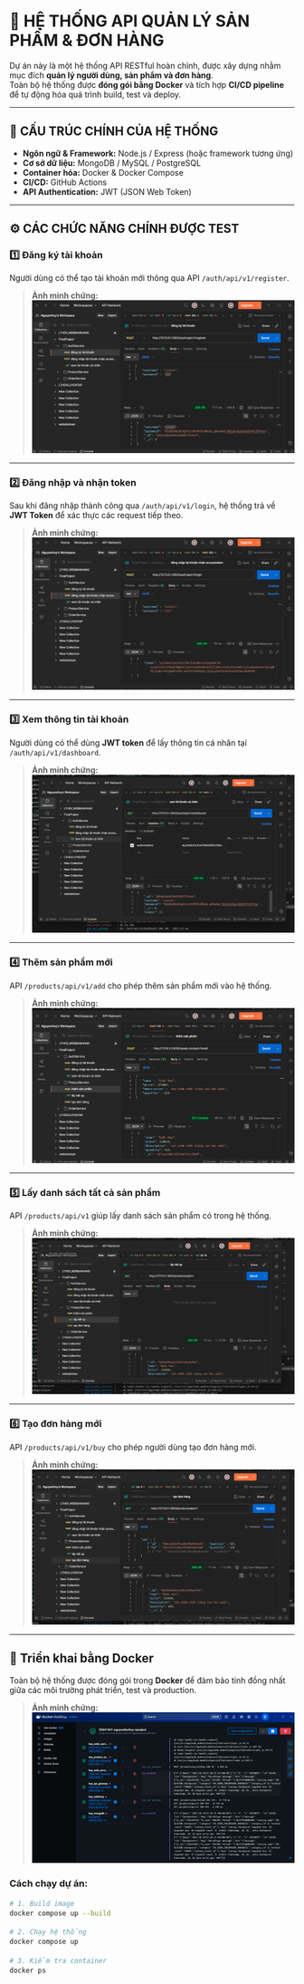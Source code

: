 # 🚀 HỆ THỐNG API QUẢN LÝ SẢN PHẨM & ĐƠN HÀNG  

Dự án này là một hệ thống API RESTful hoàn chỉnh, được xây dựng nhằm mục đích **quản lý người dùng, sản phẩm và đơn hàng**.  
Toàn bộ hệ thống được **đóng gói bằng Docker** và tích hợp **CI/CD pipeline** để tự động hóa quá trình build, test và deploy.

---

## 🧱 CẤU TRÚC CHÍNH CỦA HỆ THỐNG

- **Ngôn ngữ & Framework:** Node.js / Express (hoặc framework tương ứng)  
- **Cơ sở dữ liệu:** MongoDB / MySQL / PostgreSQL  
- **Container hóa:** Docker & Docker Compose  
- **CI/CD:** GitHub Actions   
- **API Authentication:** JWT (JSON Web Token)  

---

## ⚙️ CÁC CHỨC NĂNG CHÍNH ĐƯỢC TEST

### 1️⃣ Đăng ký tài khoản  
Người dùng có thể tạo tài khoản mới thông qua API `/auth/api/v1/register`.  
> **Ảnh minh chứng:**  
> ![Test API Đăng ký tài khoản](public/1_image.png)

---

### 2️⃣ Đăng nhập và nhận token  
Sau khi đăng nhập thành công qua `/auth/api/v1/login`, hệ thống trả về **JWT Token** để xác thực các request tiếp theo.  
> **Ảnh minh chứng:**  
> ![Test API Đăng nhập](public/2_image.png)

---

### 3️⃣ Xem thông tin tài khoản  
Người dùng có thể dùng **JWT token** để lấy thông tin cá nhân tại `/auth/api/v1/dashboard`.  
> **Ảnh minh chứng:**  
> ![Test API Xem thông tin tài khoản](public/3_image.png)

---

### 4️⃣ Thêm sản phẩm mới  
API `/products/api/v1/add` cho phép thêm sản phẩm mới vào hệ thống.  
> **Ảnh minh chứng:**  
> ![Test API Thêm sản phẩm mới](public/4_image.png)

---

### 5️⃣ Lấy danh sách tất cả sản phẩm  
API `/products/api/v1` giúp lấy danh sách sản phẩm có trong hệ thống.  
> **Ảnh minh chứng:**  
> ![Test API Lấy hết sản phẩm](public/5_image.png)

---

### 6️⃣ Tạo đơn hàng mới  
API `/products/api/v1/buy` cho phép người dùng tạo đơn hàng mới.  
> **Ảnh minh chứng:**  
> ![Test API Thêm đơn hàng mới](public/6_image.png)

---

## 🐳 Triển khai bằng Docker

Toàn bộ hệ thống được đóng gói trong **Docker** để đảm bảo tính đồng nhất giữa các môi trường phát triển, test và production.  

> **Ảnh minh chứng:**  
> ![Docker Deployment](public/7_imge.png)

### Cách chạy dự án:
```bash
# 1. Build image
docker compose up --build

# 2. Chạy hệ thống
docker compose up 

# 3. Kiểm tra container
docker ps
